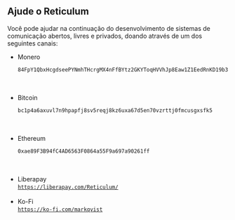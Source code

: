 ## Ajude o Reticulum
Você pode ajudar na continuação do desenvolvimento de sistemas de comunicação abertos, livres e privados, doando através de um dos seguintes canais:

- Monero<br/>
  ```
  84FpY1QbxHcgdseePYNmhTHcrgMX4nFfBYtz2GKYToqHVVhJp8Eaw1Z1EedRnKD19b3B8NiLCGVxzKV17UMmmeEsCrPyA5w
  ```
  <br/><br/>
- Bitcoin<br/>
  ```
  bc1p4a6axuvl7n9hpapfj8sv5reqj8kz6uxa67d5en70vzrttj0fmcusgxsfk5
  ```
  <br/><br/>
- Ethereum<br/>
  ```
  0xae89F3B94fC4AD6563F0864a55F9a697a90261ff
  ```
  <br/><br/>
- Liberapay<br/>
  <a href="https://liberapay.com/Reticulum/">`https://liberapay.com/Reticulum/`</a>
  <br/><br/>
- Ko-Fi<br/>
  <a href="https://ko-fi.com/markqvist">`https://ko-fi.com/markqvist`</a>